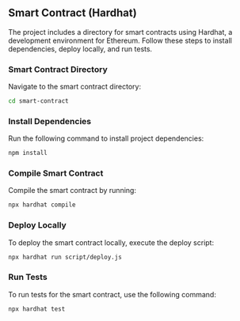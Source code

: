 ## Smart Contract (Hardhat)

The project includes a directory for smart contracts using Hardhat, a development environment for Ethereum. Follow these steps to install dependencies, deploy locally, and run tests.

### Smart Contract Directory

Navigate to the smart contract directory:

```bash
cd smart-contract
```

### Install Dependencies

Run the following command to install project dependencies:

```bash
npm install
```

### Compile Smart Contract

Compile the smart contract by running:

```bash
npx hardhat compile
```

### Deploy Locally

To deploy the smart contract locally, execute the deploy script:

```bash
npx hardhat run script/deploy.js
```

### Run Tests

To run tests for the smart contract, use the following command:

```bash
npx hardhat test
```
